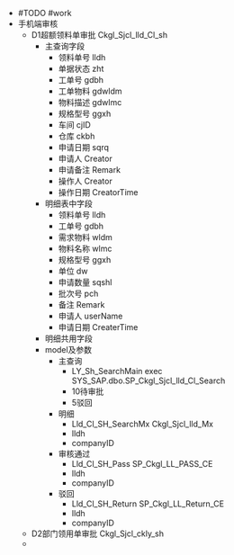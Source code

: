 - #TODO #work
- 手机端审核
	- D1超额领料单审批 Ckgl_Sjcl_lld_Cl_sh
		- 主查询字段
			- 领料单号 lldh
			- 单据状态 zht
			- 工单号 gdbh
			- 工单物料 gdwldm
			- 物料描述 gdwlmc
			- 规格型号 ggxh
			- 车间 cjID
			- 仓库 ckbh
			- 申请日期 sqrq
			- 申请人 Creator
			- 申请备注 Remark
			- 操作人 Creator
			- 操作日期 CreatorTime
		- 明细表中字段
			- 领料单号 lldh
			- 工单号 gdbh
			- 需求物料 wldm
			- 物料名称 wlmc
			- 规格型号 ggxh
			- 单位 dw
			- 申请数量 sqshl
			- 批次号 pch
			- 备注 Remark
			- 申请人 userName
			- 申请日期 CreaterTime
		- 明细共用字段
		- model及参数
			- 主查询
				- LY_Sh_SearchMain exec SYS_SAP.dbo.SP_Ckgl_Sjcl_lld_Cl_Search
				- 10待审批
				- 5驳回
			- 明细
				- Lld_Cl_SH_SearchMx Ckgl_Sjcl_lld_Mx
				- lldh
				- companyID
			- 审核通过
				- Lld_Cl_SH_Pass SP_Ckgl_LL_PASS_CE
				- lldh
				- companyID
			- 驳回
				- Lld_Cl_SH_Return SP_Ckgl_LL_Return_CE
				- lldh
				- companyID
	- D2部门领用单审批 Ckgl_Sjcl_ckly_sh
	-